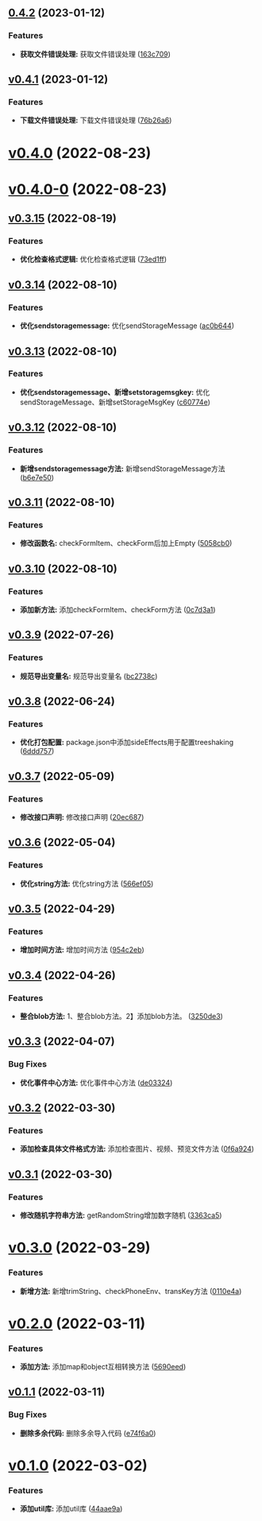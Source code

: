 ## [0.4.2](https://github.com/qinshixixing/fortissimo/compare/util/v0.4.1...util/0.4.2) (2023-01-12)


### Features

* **获取文件错误处理:** 获取文件错误处理 ([163c709](https://github.com/qinshixixing/fortissimo/commit/163c7093e202165e55450e381e705154793c2db3))



## [v0.4.1](https://github.com/qinshixixing/fortissimo/compare/util/v0.4.0...util/v0.4.1) (2023-01-12)


### Features

* **下载文件错误处理:** 下载文件错误处理 ([76b26a6](https://github.com/qinshixixing/fortissimo/commit/76b26a6ccaf9c7ab6155d90d149371333f8d43d7))



# [v0.4.0](https://github.com/qinshixixing/fortissimo/compare/util/v0.4.0-0...util/v0.4.0) (2022-08-23)



# [v0.4.0-0](https://github.com/qinshixixing/fortissimo/compare/util/v0.3.15...util/v0.4.0-0) (2022-08-23)



## [v0.3.15](https://github.com/qinshixixing/fortissimo/compare/util/v0.3.14...util/v0.3.15) (2022-08-19)


### Features

* **优化检查格式逻辑:** 优化检查格式逻辑 ([73ed1ff](https://github.com/qinshixixing/fortissimo/commit/73ed1ffdbb361d52c279144d0d56cf4d1931f9eb))



## [v0.3.14](https://github.com/qinshixixing/fortissimo/compare/util/v0.3.13...util/v0.3.14) (2022-08-10)


### Features

* **优化sendstoragemessage:** 优化sendStorageMessage ([ac0b644](https://github.com/qinshixixing/fortissimo/commit/ac0b6442474b4005b48bb91cde4e539e7cce4314))



## [v0.3.13](https://github.com/qinshixixing/fortissimo/compare/util/v0.3.12...util/v0.3.13) (2022-08-10)


### Features

* **优化sendstoragemessage、新增setstoragemsgkey:** 优化sendStorageMessage、新增setStorageMsgKey ([c60774e](https://github.com/qinshixixing/fortissimo/commit/c60774ec7c2d7069df3505636cfb87eca19b68c5))



## [v0.3.12](https://github.com/qinshixixing/fortissimo/compare/util/v0.3.11...util/v0.3.12) (2022-08-10)


### Features

* **新增sendstoragemessage方法:** 新增sendStorageMessage方法 ([b6e7e50](https://github.com/qinshixixing/fortissimo/commit/b6e7e501be4ddac2221803aa550d776973acd2a2))



## [v0.3.11](https://github.com/qinshixixing/fortissimo/compare/util/v0.3.10...util/v0.3.11) (2022-08-10)


### Features

* **修改函数名:** checkFormItem、checkForm后加上Empty ([5058cb0](https://github.com/qinshixixing/fortissimo/commit/5058cb0676eec794b74670f3124d683cb9eb22a4))



## [v0.3.10](https://github.com/qinshixixing/fortissimo/compare/util/v0.3.9...util/v0.3.10) (2022-08-10)


### Features

* **添加新方法:** 添加checkFormItem、checkForm方法 ([0c7d3a1](https://github.com/qinshixixing/fortissimo/commit/0c7d3a1756060683820376b9a6a5e826a8fae31a))



## [v0.3.9](https://github.com/qinshixixing/fortissimo/compare/util/v0.3.8...util/v0.3.9) (2022-07-26)


### Features

* **规范导出变量名:** 规范导出变量名 ([bc2738c](https://github.com/qinshixixing/fortissimo/commit/bc2738cbb6f8bbdf9c7efbd17cdb94fd6f93c589))



## [v0.3.8](https://github.com/qinshixixing/fortissimo/compare/util/v0.3.7...util/v0.3.8) (2022-06-24)


### Features

* **优化打包配置:** package.json中添加sideEffects用于配置treeshaking ([6ddd757](https://github.com/qinshixixing/fortissimo/commit/6ddd7571a670288c8f218b8ce51939e17485f313))



## [v0.3.7](https://github.com/qinshixixing/fortissimo/compare/util/v0.3.6...util/v0.3.7) (2022-05-09)


### Features

* **修改接口声明:** 修改接口声明 ([20ec687](https://github.com/qinshixixing/fortissimo/commit/20ec687c945c2a7827db919e4dd29dc0db085d9a))



## [v0.3.6](https://github.com/qinshixixing/fortissimo/compare/util/v0.3.5...util/v0.3.6) (2022-05-04)


### Features

* **优化string方法:** 优化string方法 ([566ef05](https://github.com/qinshixixing/fortissimo/commit/566ef05c998095a37be8e896291f0a8c34538417))



## [v0.3.5](https://github.com/qinshixixing/fortissimo/compare/util/v0.3.4...util/v0.3.5) (2022-04-29)


### Features

* **增加时间方法:** 增加时间方法 ([954c2eb](https://github.com/qinshixixing/fortissimo/commit/954c2eb4ca92ef78dc1c143a39c000f5bf594daa))



## [v0.3.4](https://github.com/qinshixixing/fortissimo/compare/util/v0.3.3...util/v0.3.4) (2022-04-26)


### Features

* **整合blob方法:** 1、整合blob方法。2】添加blob方法。 ([3250de3](https://github.com/qinshixixing/fortissimo/commit/3250de3c4c8b080d300c0673bed0f12f2d25d60c))



## [v0.3.3](https://github.com/qinshixixing/fortissimo/compare/util/v0.3.2...util/v0.3.3) (2022-04-07)


### Bug Fixes

* **优化事件中心方法:** 优化事件中心方法 ([de03324](https://github.com/qinshixixing/fortissimo/commit/de0332422173dd5aab09da44f55227616f5f7076))



## [v0.3.2](https://github.com/qinshixixing/fortissimo/compare/util/v0.3.1...util/v0.3.2) (2022-03-30)


### Features

* **添加检查具体文件格式方法:** 添加检查图片、视频、预览文件方法 ([0f6a924](https://github.com/qinshixixing/fortissimo/commit/0f6a9241b8e3338a78341367c960f442c8c3115c))



## [v0.3.1](https://github.com/qinshixixing/fortissimo/compare/util/v0.3.0...util/v0.3.1) (2022-03-30)


### Features

* **修改随机字符串方法:** getRandomString增加数字随机 ([3363ca5](https://github.com/qinshixixing/fortissimo/commit/3363ca5ef08270c0a8569f6a596fb6c3884cbe9b))



# [v0.3.0](https://github.com/qinshixixing/fortissimo/compare/util/v0.2.0...util/v0.3.0) (2022-03-29)


### Features

* **新增方法:** 新增trimString、checkPhoneEnv、transKey方法 ([0110e4a](https://github.com/qinshixixing/fortissimo/commit/0110e4a0c78e453decb91766f68c2252ef30bd2d))



# [v0.2.0](https://github.com/qinshixixing/fortissimo/compare/util/v0.1.1...util/v0.2.0) (2022-03-11)


### Features

* **添加方法:** 添加map和object互相转换方法 ([5690eed](https://github.com/qinshixixing/fortissimo/commit/5690eedc9e8ebfd5c1b2eb0f7e871759878e9dfc))



## [v0.1.1](https://github.com/qinshixixing/fortissimo/compare/util/v0.1.0...util/v0.1.1) (2022-03-11)


### Bug Fixes

* **删除多余代码:** 删除多余导入代码 ([e74f6a0](https://github.com/qinshixixing/fortissimo/commit/e74f6a03817c8831219769dd5febf8dcfbe57929))



# [v0.1.0](https://github.com/qinshixixing/fortissimo/compare/44aae9a467ae509084a9c2d2444fb921402d356e...util/v0.1.0) (2022-03-02)


### Features

* **添加util库:** 添加util库 ([44aae9a](https://github.com/qinshixixing/fortissimo/commit/44aae9a467ae509084a9c2d2444fb921402d356e))



